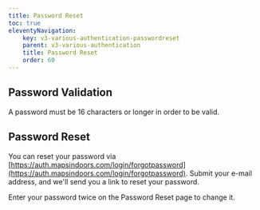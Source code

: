 ```yaml
---
title: Password Reset
toc: true
eleventyNavigation:
    key: v3-various-authentication-passwordreset
    parent: v3-various-authentication
    title: Password Reset
    order: 60
---
```


## Password Validation

A password must be 16 characters or longer in order to be valid.

## Password Reset

You can reset your password via [https://auth.mapsindoors.com/login/forgotpassword](https://auth.mapsindoors.com/login/forgotpassword). Submit your e-mail address, and we'll send you a link to reset your password.

Enter your password twice on the Password Reset page to change it.

